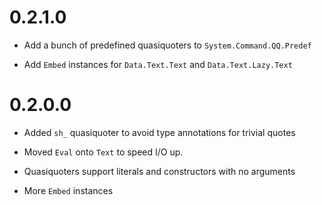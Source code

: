 0.2.1.0
=======

  * Add a bunch of predefined quasiquoters to `System.Command.QQ.Predef`

  * Add `Embed` instances for `Data.Text.Text` and `Data.Text.Lazy.Text`

0.2.0.0
=======

  * Added `sh_` quasiquoter to avoid type annotations for trivial quotes

  * Moved `Eval` onto `Text` to speed I/O up.

  * Quasiquoters support literals and constructors with no arguments

  * More `Embed` instances
